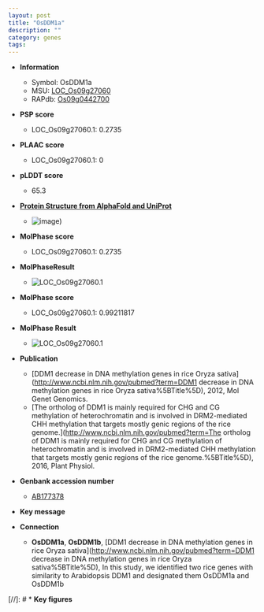 ```yaml
---
layout: post
title: "OsDDM1a"
description: ""
category: genes
tags: 
---
```


* **Information**  
    + Symbol: OsDDM1a  
    + MSU: [LOC_Os09g27060](http://rice.plantbiology.msu.edu/cgi-bin/ORF_infopage.cgi?orf=LOC_Os09g27060)  
    + RAPdb: [Os09g0442700](http://rapdb.dna.affrc.go.jp/viewer/gbrowse_details/irgsp1?name=Os09g0442700)  

* **PSP score**  
    + LOC_Os09g27060.1: 0.2735 

* **PLAAC score**  
    + LOC_Os09g27060.1: 0 

* **pLDDT score**
    + 65.3

* **[Protein Structure from AlphaFold and UniProt](https://www.uniprot.org/uniprotkb/Q05KP6/entry#structure)**
    + ![image](https://ricepsp.github.io/images/Q5/AF-Q05KP6-F1.png))

* **MolPhase score**
    + LOC_Os09g27060.1: 0.2735

* **MolPhaseResult**
    + ![LOC_Os09g27060.1](https://ricepsp.github.io/pictures/LOC_Os09g/LOC_Os09g27060.1.png)

* **MolPhase score**
    + LOC_Os09g27060.1: 0.99211817

* **MolPhase Result**
    + ![LOC_Os09g27060.1](https://304243504.github.io/Pictures/LOC_Os09g/LOC_Os09g27060.1.png)

* **Publication**  
    + [DDM1 decrease in DNA methylation genes in rice Oryza sativa](http://www.ncbi.nlm.nih.gov/pubmed?term=DDM1 decrease in DNA methylation genes in rice Oryza sativa%5BTitle%5D), 2012, Mol Genet Genomics.
    + [The ortholog of DDM1 is mainly required for CHG and CG methylation of heterochromatin and is involved in DRM2-mediated CHH methylation that targets mostly genic regions of the rice genome.](http://www.ncbi.nlm.nih.gov/pubmed?term=The ortholog of DDM1 is mainly required for CHG and CG methylation of heterochromatin and is involved in DRM2-mediated CHH methylation that targets mostly genic regions of the rice genome.%5BTitle%5D), 2016, Plant Physiol.

* **Genbank accession number**  
    + [AB177378](http://www.ncbi.nlm.nih.gov/nuccore/AB177378)

* **Key message**  

* **Connection**  
    + __OsDDM1a__, __OsDDM1b__, [DDM1 decrease in DNA methylation genes in rice Oryza sativa](http://www.ncbi.nlm.nih.gov/pubmed?term=DDM1 decrease in DNA methylation genes in rice Oryza sativa%5BTitle%5D), In this study, we identified two rice genes with similarity to Arabidopsis DDM1 and designated them OsDDM1a and OsDDM1b

[//]: # * **Key figures**  


